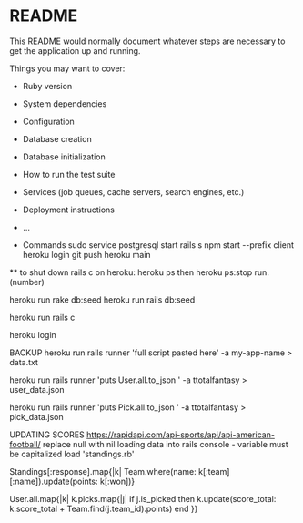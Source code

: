 # README

This README would normally document whatever steps are necessary to get the
application up and running.

Things you may want to cover:

* Ruby version

* System dependencies

* Configuration

* Database creation

* Database initialization

* How to run the test suite

* Services (job queues, cache servers, search engines, etc.)

* Deployment instructions

* ...
* Commands
sudo service postgresql start
rails s
npm start --prefix client
heroku login
git push heroku main

** to shut down rails c on heroku:
heroku ps
then
heroku ps:stop run.(number)


heroku run rake db:seed
heroku run rails db:seed

heroku run rails c

heroku login

BACKUP
heroku run rails runner 'full script pasted here' -a my-app-name > data.txt

 heroku run rails runner 'puts User.all.to_json '  -a ttotalfantasy > user_data.json

  heroku run rails runner 'puts Pick.all.to_json '  -a ttotalfantasy > pick_data.json


UPDATING SCORES
    https://rapidapi.com/api-sports/api/api-american-football/
    replace null with nil
  loading data into rails console - variable must be capitalized
  load 'standings.rb'

Standings[:response].map{|k|  Team.where(name: k[:team][:name]).update(points: k[:won])}

 User.all.map{|k| k.picks.map{|j| if j.is_picked then k.update(score_total: k.score_total + Team.find(j.team_id).points) end }}